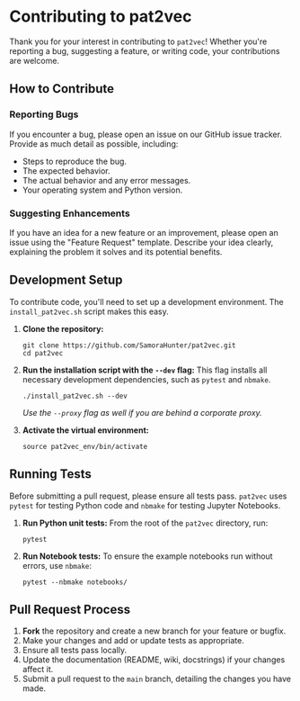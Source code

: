 # Contributing to pat2vec

Thank you for your interest in contributing to `pat2vec`! Whether you're reporting a bug, suggesting a feature, or writing code, your contributions are welcome.

## How to Contribute

### Reporting Bugs
If you encounter a bug, please open an issue on our GitHub issue tracker. Provide as much detail as possible, including:
- Steps to reproduce the bug.
- The expected behavior.
- The actual behavior and any error messages.
- Your operating system and Python version.

### Suggesting Enhancements
If you have an idea for a new feature or an improvement, please open an issue using the "Feature Request" template. Describe your idea clearly, explaining the problem it solves and its potential benefits.

## Development Setup

To contribute code, you'll need to set up a development environment. The `install_pat2vec.sh` script makes this easy.

1.  **Clone the repository:**
    ```shell
    git clone https://github.com/SamoraHunter/pat2vec.git
    cd pat2vec
    ```

2.  **Run the installation script with the `--dev` flag:**
    This flag installs all necessary development dependencies, such as `pytest` and `nbmake`.
    ```shell
    ./install_pat2vec.sh --dev
    ```
    *Use the `--proxy` flag as well if you are behind a corporate proxy.*

3.  **Activate the virtual environment:**
    ```shell
    source pat2vec_env/bin/activate
    ```

## Running Tests

Before submitting a pull request, please ensure all tests pass. `pat2vec` uses `pytest` for testing Python code and `nbmake` for testing Jupyter Notebooks.

1.  **Run Python unit tests:**
    From the root of the `pat2vec` directory, run:
    ```shell
    pytest
    ```

2.  **Run Notebook tests:**
    To ensure the example notebooks run without errors, use `nbmake`:
    ```shell
    pytest --nbmake notebooks/
    ```

## Pull Request Process

1.  **Fork** the repository and create a new branch for your feature or bugfix.
2.  Make your changes and add or update tests as appropriate.
3.  Ensure all tests pass locally.
4.  Update the documentation (README, wiki, docstrings) if your changes affect it.
5.  Submit a pull request to the `main` branch, detailing the changes you have made.
